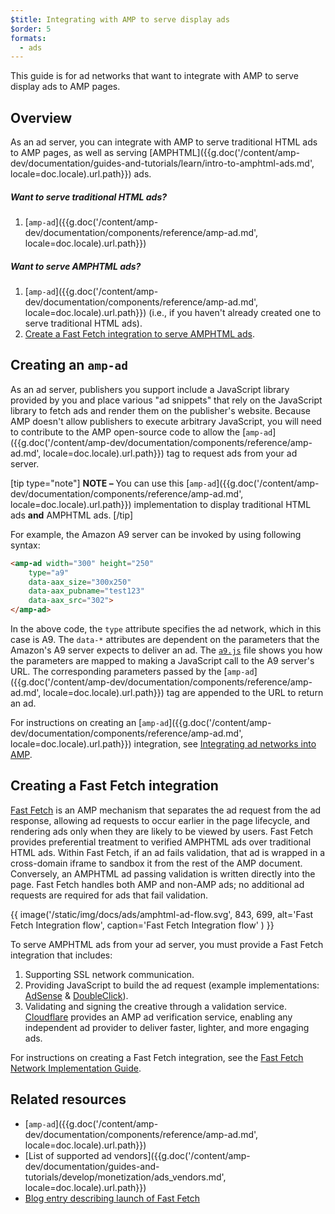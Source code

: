 ```yaml
---
$title: Integrating with AMP to serve display ads
$order: 5
formats:
  - ads
---
```


This guide is for ad networks that want to integrate with AMP to serve display ads to AMP pages.

## Overview

As an ad server, you can integrate with AMP to serve traditional HTML ads to AMP pages, as well as serving [AMPHTML]({{g.doc('/content/amp-dev/documentation/guides-and-tutorials/learn/intro-to-amphtml-ads.md', locale=doc.locale).url.path}}) ads.

##### Want to serve traditional HTML ads?

1.  [`amp-ad`]({{g.doc('/content/amp-dev/documentation/components/reference/amp-ad.md', locale=doc.locale).url.path}})

##### Want to serve AMPHTML ads?

1. [`amp-ad`]({{g.doc('/content/amp-dev/documentation/components/reference/amp-ad.md', locale=doc.locale).url.path}}) (i.e., if you haven't already created one to serve traditional HTML ads).
2. [Create a Fast Fetch integration to serve AMPHTML ads](#creating-a-fast-fetch-integration).

## Creating an `amp-ad`

As an ad server, publishers you support include a JavaScript library provided by you and place various "ad snippets" that rely on the JavaScript library to fetch ads and render them on the publisher's website. Because AMP doesn't allow publishers to execute arbitrary JavaScript, you will need to contribute to the AMP open-source code to allow the [`amp-ad`]({{g.doc('/content/amp-dev/documentation/components/reference/amp-ad.md', locale=doc.locale).url.path}})  tag to request ads from your ad server.

[tip type="note"]
**NOTE –** You can use this [`amp-ad`]({{g.doc('/content/amp-dev/documentation/components/reference/amp-ad.md', locale=doc.locale).url.path}}) implementation to display traditional HTML ads **and** AMPHTML ads.
[/tip]

For example, the Amazon A9 server can be invoked by using following syntax:

```html
<amp-ad width="300" height="250"
    type="a9"
    data-aax_size="300x250"
    data-aax_pubname="test123"
    data-aax_src="302">
</amp-ad>
```

In the above code, the `type` attribute specifies the ad network, which in this case is A9. The `data-*` attributes are dependent on the parameters that the Amazon's A9 server expects to deliver an ad. The [`a9.js`](https://github.com/ampproject/amphtml/blob/master/ads/a9.js) file shows you how the parameters are mapped to making a JavaScript call to the A9 server's URL. The corresponding parameters passed by the [`amp-ad`]({{g.doc('/content/amp-dev/documentation/components/reference/amp-ad.md', locale=doc.locale).url.path}}) tag are appended to the URL to return an ad.

For instructions on creating an [`amp-ad`]({{g.doc('/content/amp-dev/documentation/components/reference/amp-ad.md', locale=doc.locale).url.path}}) integration, see [Integrating ad networks into AMP](https://github.com/ampproject/amphtml/blob/master/ads/README.md).

## Creating a Fast Fetch integration

[Fast Fetch](https://blog.amp.dev/2017/08/21/even-faster-loading-ads-in-amp/) is an AMP mechanism that separates the ad request from the ad response, allowing ad requests to occur earlier in the page lifecycle, and rendering ads only when they are likely to be viewed by users. Fast Fetch provides preferential treatment to verified AMPHTML ads over traditional HTML ads. Within Fast Fetch, if an ad fails validation, that ad is wrapped in a cross-domain iframe to sandbox it from the rest of the AMP document. Conversely, an AMPHTML ad passing validation is written directly into the page. Fast Fetch handles both AMP and non-AMP ads; no additional ad requests are required for ads that fail validation.

{{ image('/static/img/docs/ads/amphtml-ad-flow.svg', 843, 699, alt='Fast Fetch Integration flow', caption='Fast Fetch Integration flow' ) }}

To serve AMPHTML ads from your ad server, you must provide a Fast Fetch integration that includes:

1.  Supporting SSL network communication.
1.  Providing JavaScript to build the ad request (example implementations: [AdSense](https://github.com/ampproject/amphtml/tree/master/extensions/amp-ad-network-adsense-impl) & [DoubleClick](https://github.com/ampproject/amphtml/tree/master/extensions/amp-ad-network-doubleclick-impl)).
1.  Validating and signing the creative through a validation service. [Cloudflare](https://blog.cloudflare.com/firebolt/) provides an AMP ad verification service, enabling any independent ad provider to deliver faster, lighter, and more engaging ads.

For instructions on creating a Fast Fetch integration, see the [Fast Fetch Network Implementation Guide](https://github.com/ampproject/amphtml/blob/master/ads/google/a4a/docs/Network-Impl-Guide.md).

## Related resources

*   [`amp-ad`]({{g.doc('/content/amp-dev/documentation/components/reference/amp-ad.md', locale=doc.locale).url.path}})
*   [List of supported ad vendors]({{g.doc('/content/amp-dev/documentation/guides-and-tutorials/develop/monetization/ads_vendors.md', locale=doc.locale).url.path}})
*   [Blog entry describing launch of Fast Fetch](https://blog.amp.dev/2017/08/21/even-faster-loading-ads-in-amp/)
